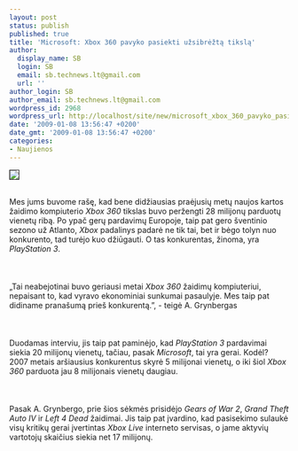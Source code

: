 ```yaml
---
layout: post
status: publish
published: true
title: 'Microsoft: Xbox 360 pavyko pasiekti užsibrėžtą tikslą'
author:
  display_name: SB
  login: SB
  email: sb.technews.lt@gmail.com
  url: ''
author_login: SB
author_email: sb.technews.lt@gmail.com
wordpress_id: 2968
wordpress_url: http://localhost/site/new/microsoft_xbox_360_pavyko_pasiekti_uzsibrezta_tiksla/
date: '2009-01-08 13:56:47 +0200'
date_gmt: '2009-01-08 13:56:47 +0200'
categories:
- Naujienos
---
```

<div class="imgright"><img src="http://tbn3.google.com/images?q=tbn:cTbXvVE1Eq7kEM:http://keithcombs.members.winisp.net/images/GuesswhosgivingawayXbox360s_13BB7/Xbox360box2.jpg" border="1"></div>
<p><br>Mes jums buvome rašę, kad bene didžiausias praėjusių metų naujos kartos žaidimo kompiuterio <i>Xbox 360</i> tikslas buvo peržengti 28 milijonų parduotų vienetų ribą. Po ypač gerų pardavimų Europoje, taip pat gero šventinio sezono už Atlanto, <i>Xbox</i> padalinys padarė ne tik tai, bet ir bėgo tolyn nuo konkurento, tad turėjo kuo džiūgauti. O tas konkurentas, žinoma, yra <i>PlayStation 3</i>.<br />
<br><br />
<br>„Tai neabejotinai buvo geriausi metai <i>Xbox 360</i> žaidimų kompiuteriui, nepaisant to, kad vyravo ekonominiai sunkumai pasaulyje. Mes taip pat didiname pranašumą prieš konkurentą.”, - teigė A. Grynbergas<br />
<br><br />
<br>Duodamas interviu, jis taip pat paminėjo, kad <i>PlayStation 3</i> pardavimai siekia 20 milijonų vienetų, tačiau, pasak <i>Microsoft</i>, tai yra gerai. Kodėl? 2007 metais aršiausius konkurentus skyrė 5 milijonai vienetų, o iki šiol <i>Xbox 360</i> parduota jau 8 milijonais vienetų daugiau.<br />
<br><br />
<br>Pasak A. Grynbergo, prie šios sėkmės prisidėjo <i>Gears of War 2</i>, <i>Grand Theft Auto IV</i> ir <i>Left 4 Dead</i> žaidimai. Jis taip pat įvardino, kad pasisekimo sulaukė visų kritikų gerai įvertintas <i>Xbox Live</i> interneto servisas, o jame aktyvių vartotojų skaičius siekia net 17 milijonų.<br />
<br><br />
<br><br />
<br></p>
